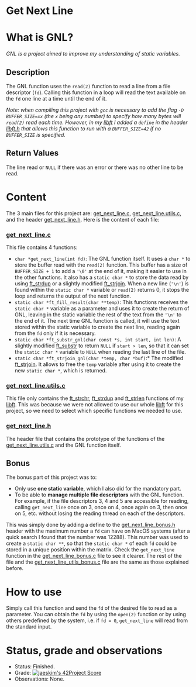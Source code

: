 # Get Next Line

# What is GNL?

*GNL is a project aimed to improve my understanding of static variables.*

## Description

The GNL function uses the `read(2)` function to read a line from a file descriptor (`fd`). Calling this function in a loop will read the text available on the `fd` one line at a time until the end of it.

*Note: when compiling this project with `gcc` is necessary to add the flag `-D BUFFER_SIZE=xx` (the `x` being any number) to specify how many bytes will `read(2)` read each time. However, in my [libft](https://github.com/jdecorte-be/42-libft) I added a `define` in the header [libft.h](https://github.com/jdecorte-be/42-Libft/blob/master/libft/libft.h) that allows this function to run with a `BUFFER_SIZE=42` if no `BUFFER_SIZE` is specified.* 

## Return Values

The line read or `NULL` if there was an error or there was no other line to be read.

# Content

The 3 main files for this project are: [get_next_line.c](https://github.com/jdecorte-be/Get_Next_Line/blob/master/get_next_line.c), [get_next_line.utils.c](https://github.com/jdecorte-be/Get_Next_Line/blob/master/get_next_line_utils.c), and the header [get_next_line.h](https://github.com/jdecorte-be/Get_Next_Line/blob/master/get_next_line.h). Here is the content of each file:

### [get_next_line.c](https://github.com/jdecorte-be/Get_Next_Line/blob/master/get_next_line.c)

This file contains 4 functions:

- `char *get_next_line(int fd)`: The GNL function itself.  It uses a `char *` to store the buffer read with the `read(2)` function. This buffer has a size of `BUFFER_SIZE + 1` to add a `'\0'` at the end of it, making it easier to use in the other functions. It also has a `static char *` to store the data read by using [ft_strdup](https://github.com/jdecorte-be/Libft/blob/master/src/ft_strdup.c) or a slightly modified [ft_strjoin](https://github.com/jdecorte-be/Libft/blob/master/src/ft_strjoin.c). When a new line (`'\n'`) is found within the `static char *` variable or `read(2)` returns 0, it stops the loop and returns the output of the next function.
- `static char *ft_fill_result(char **temp)`: This functions receives the `static char *` variable as a parameter and uses it to create the return of GNL, leaving in the static variable the rest of the text from the `'\n'` to the end of it. The next time GNL function is called, it will use the text stored within the static variable to create the next line, reading again from the `fd` only if it is necessary.
- `static char *ft_substr_gnl(char const *s, int start, int len)`: A slightly modified [ft_substr](https://github.com/jdecorte-be/Libft/blob/master/src/ft_substr.c) to return `NULL` if `start > len`, so that it can set the `static char *` variable to `NULL` when reading the last line of the file.
- `static char *ft_strjoin_gnl(char *temp, char *buf)`:* The modified [ft_strjoin](https://github.com/jdecorte-be/Libft/blob/master/ft_strjoin.c). It allows to free the `temp` variable after using it to create the new `static char *`, which is returned.

### [get_next_line.utils.c](https://github.com/jdecorte-be/Get_Next_Line/blob/master/get_next_line_utils.c)

This file only contains the [ft_strchr](https://github.com/jdecorte-be/Libft/blob/master/ft_strchr.c), [ft_strdup](https://github.com/jdecorte-be/Libft/blob/master/ft_strdup.c) and [ft_strlen](https://github.com/jdecorte-be/Libft/blob/master/ft_strlen.c) functions of my [libft](https://github.com/jdecorte-be/42-libft). This was because we were not allowed to use our whole [libft](https://github.com/jdecorte-be/42-libft) for this project, so we need to select which specific functions we needed to use.

### [get_next_line.h](https://github.com/jdecorte-be/Get_Next_Line/blob/master/get_next_line.h)

The header file that contains the prototype of the functions of the [get_next_line.utils.c](https://github.com/jdecorte-be/Get_Next_Line/blob/master/get_next_line_utils.c) and the GNL function itself.

## Bonus

The bonus part of this project was to:

- Only use **one static variable**, which I also did for the mandatory part.
- To be able to **manage multiple file descriptors** with the GNL function. For example, if the file descriptors 3, 4 and 5 are accessible for reading, calling `get_next_line` once on 3, once on 4, once again on 3, then once on 5, etc. without losing the reading thread on each of the descriptors.

This was simply done by adding a define to the [get_next_line_bonus.h](https://github.com/jdecorte-be/Get_Next_Line/blob/master/get_next_line_bonus.h) header with the maximum number a `fd` can have on MacOS systems (after a quick search I found that the number was 12288). This number was used to create a `static char **`, so that the `static char *` of each `fd` could be stored in a unique position within the matrix. Check the `get_next_line` function in the [get_next_line_bonus.c](https://github.com/jdecorte-be/Get_Next_Line/blob/master/get_next_line_bonus.c) file to see it clearer. The rest of the file and the [get_next_line_utils_bonus.c](https://github.com/jdecorte-be/Get_Next_Line/blob/master/get_next_line_utils_bonus.c) file are the same as those explained before.

# How to use

Simply call this function and send the `fd` of the desired file to read as a parameter. You can obtain the `fd` by using the `open(2)` function or by using others predefined by the system, i.e. if `fd = 0`, `get_next_line` will read from the standard input.

# Status, grade and observations

- Status: Finished.
- Grade: [![jaeskim's 42Project Score](https://badge42.herokuapp.com/api/project/javferna/get_next_line)](https://github.com/JaeSeoKim/badge42)
- Observations: None.
